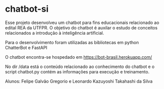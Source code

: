 # chatbot-si
Esse projeto desenvolveu um chatbot para fins educacionais relacionado ao edital REA da UTFPR. O objetivo do chatbot é auxilar o estudo de conceitos relacionados a introdução à inteligência artificial.

Para o desenvolvimento foram utilizadas as bibliotecas em python ChatterBot e FastAPI

O chatbot encontra-se hospedado em https://bot-brasil.herokuapp.com/

No dir /data está o conteúdo relacionado ao conhecimento do chatbot e o script chatbot.py contém as informações para execução e treinamento. 

Alunos: Felipe Galvão Gregorio e Leonardo Kazuyoshi Takahashi da Silva